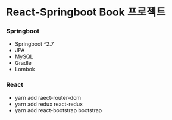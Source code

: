 # React-Springboot Book 프로젝트

### Springboot

- Springboot ^2.7
- JPA
- MySQL
- Gradle
- Lombok

### React

- yarn add raect-router-dom
- yarn add redux react-redux
- yarn add react-bootstrap bootstrap
